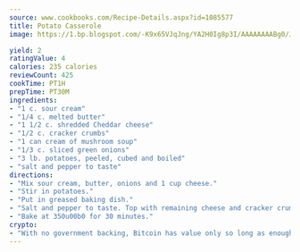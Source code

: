 ```yaml
---
source: www.cookbooks.com/Recipe-Details.aspx?id=1085577
title: Potato Casserole
image: https://1.bp.blogspot.com/-K9x65VJqJng/YA2H0Ig8p3I/AAAAAAAABg0/JRKr7ZzesxofwlGw6YudXad_aQn9BD52QCLcBGAsYHQ/s299/2.png

yield: 2
ratingValue: 4
calories: 235 calories
reviewCount: 425
cookTime: PT1H
prepTime: PT30M
ingredients:
- "1 c. sour cream"
- "1/4 c. melted butter"
- "1 1/2 c. shredded Cheddar cheese"
- "1/2 c. cracker crumbs"
- "1 can cream of mushroom soup"
- "1/3 c. sliced green onions"
- "3 lb. potatoes, peeled, cubed and boiled"
- "salt and pepper to taste"
directions:
- "Mix sour cream, butter, onions and 1 cup cheese."
- "Stir in potatoes."
- "Put in greased baking dish."
- "Salt and pepper to taste. Top with remaining cheese and cracker crumbs."
- "Bake at 350u00b0 for 30 minutes."
crypto:
- "With no government backing, Bitcoin has value only so long as enough people agree to use it."
---
```


